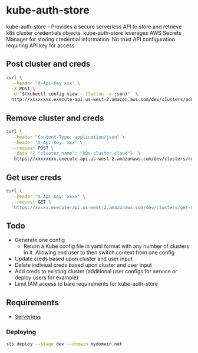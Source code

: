 # kube-auth-store

kube-auth-store - Provides a secure serverless API to store and retrieve k8s cluster credentials objects. kube-auth-store leverages AWS Secrets Manager for storing credential information. No trust API configuration requiring API key for access

## Post cluster and creds
```bash
curl \
  --header "X-Api-Key xxx" \
  -X POST \
  -d "$(kubectl config view --flatten -o json)"  \
  http://xxxxxxxx.execute-api.us-west-2.amazon.aws.com/dev/clusters/add
```

## Remove cluster and creds
```bash
curl \
  --header "Content-Type: application/json" \
  --header "X-Api-Key: xxx" \
  --request POST \
  --data '{ "cluster_name": "k8s-cluster.cloud"}' \
   https://xxxxxxxx.execute-api.us-west-2.amazonaws.com/dev/clusters/remove
```

## Get user creds
```bash
curl \
  --header "X-Api-Key: xxxx" \
  --request GET \
  "https://xxxxx.execute-api.us-west-2.amazonaws.com/dev/clusters/get-user-creds?user=admin&cluster_name=foo-cluster.cloud"
```

## Todo

* Generate one config 
  - Return a Kube config file in yaml format with any number of clusters in it. Allowing end user to then switch context from one config
* Update creds based upon cluster and user input
* Delete indiviual creds based upon cluster and user input
* Add creds to existing cluster (additional user configs for service or deploy users for example)
* Limit IAM access to bare requirements for kube-auth-store

## Requirements

* [Serverless](https://serverless.com/)

### Deploying 

```bash
sls deploy --stage dev --domain mydomain.net
```